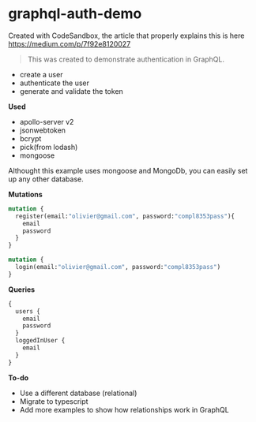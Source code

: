 # graphql-auth-demo

Created with CodeSandbox, the article that properly explains this is here https://medium.com/p/7f92e8120027

> This was created to demonstrate authentication in GraphQL.

- create a user
- authenticate the user
- generate and validate the token


**Used**

- apollo-server v2
- jsonwebtoken
- bcrypt
- pick(from lodash)
- mongoose

Althought this example uses mongoose and MongoDb, you can easily set up any other database.

**Mutations**

```graphql
mutation {
  register(email:"olivier@gmail.com", password:"compl8353pass"){
    email
    password
  }
}
```

```graphql
mutation {
  login(email:"olivier@gmail.com", password:"compl8353pass")
}
```

**Queries**

```graphql
{
  users {
    email
    password
  }
  loggedInUser {
    email
  }
}

```


**To-do**

- Use a different database (relational)
- Migrate to typescript
- Add more examples to show how relationships work in GraphQL

